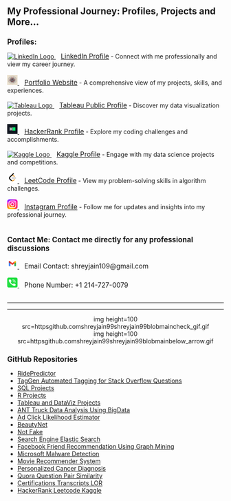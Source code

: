 <!DOCTYPE html>
<html lang='en'>
<head>
    <meta charset='UTF-8'>
    <meta name='viewport' content='width=device-width, initial-scale=1.0'>
</head>
<body>

<h1 style="font-size: 1.5em;">My Professional Journey: Profiles, Projects and More...</h1>

<h2 style="font-size: 1.2em;">Profiles:</h2>
<div>
    <a href='https://www.linkedin.com/in/shreyjain99/' target='_blank'>
        <img src='https://github.com/shreyjain99/shreyjain99/blob/main/linkedin%20logo%20v2.ico' alt='LinkedIn Logo' width='24' height='23'>
    </a> &nbsp;&nbsp; <a href='https://www.linkedin.com/in/shreyjain99/' target='_blank' style="font-size: 1.1em;">LinkedIn Profile</a> - Connect with me professionally and view my career journey.<br><br>
    
 <a href='#' target='_blank'>
        <img src='https://github.com/shreyjain99/shreyjain99/blob/main/portfolio%20logo.png' alt='Portfolio Logo' width='24' height='23'>
    </a> &nbsp;&nbsp; <a href='#' target='_blank' style="font-size: 1.1em;">Portfolio Website</a> - A comprehensive view of my projects, skills, and experiences.<br><br>
    
 <a href='https://public.tableau.com/app/profile/shrey.jain6858/vizzes' target='_blank'>
        <img src='https://github.com/shreyjain99/shreyjain99/blob/main/tableau%20logo%20v2.ico' alt='Tableau Logo' width='24' height='23'>
    </a> &nbsp;&nbsp; <a href='https://public.tableau.com/app/profile/shrey.jain6858/vizzes' target='_blank' style="font-size: 1.1em;">Tableau Public Profile</a> - Discover my data visualization projects.<br><br>
    
  <a href='https://www.hackerrank.com/profile/shreyjain99' target='_blank'>
        <img src='https://github.com/shreyjain99/shreyjain99/blob/main/hackerrank%20logo.png' alt='HackerRank Logo' width='24' height='23'>
    </a> &nbsp;&nbsp; <a href='https://www.hackerrank.com/profile/shreyjain99' target='_blank' style="font-size: 1.1em;">HackerRank Profile</a> - Explore my coding challenges and accomplishments.<br><br>
    
 <a href='https://www.kaggle.com/shreyjain99' target='_blank'>
        <img src='https://github.com/shreyjain99/shreyjain99/blob/main/kaggle%20logov2.ico' alt='Kaggle Logo' width='24' height='23'>
    </a> &nbsp;&nbsp; <a href='https://www.kaggle.com/shreyjain99' target='_blank' style="font-size: 1.1em;">Kaggle Profile</a> - Engage with my data science projects and competitions.<br><br>
    
 <a href='https://leetcode.com/u/shreyjain99/' target='_blank'>
        <img src='https://github.com/shreyjain99/shreyjain99/blob/main/LeetCode-logo.png' alt='LeetCode Logo' width='24' height='23'>
    </a> &nbsp;&nbsp; <a href='https://leetcode.com/u/shreyjain99/' target='_blank' style="font-size: 1.1em;">LeetCode Profile</a> - View my problem-solving skills in algorithm challenges.<br><br>
    
 <a href='https://www.instagram.com/plate.and.plane/' target='_blank'>
        <img src='https://github.com/shreyjain99/shreyjain99/blob/main/insta%20logo%20v2.png' alt='Instagram Logo' width='24' height='23'>
    </a> &nbsp;&nbsp; <a href='https://www.instagram.com/plate.and.plane/' target='_blank' style="font-size: 1.1em;">Instagram Profile</a> - Follow me for updates and insights into my professional journey.<br><br>
</div>

<h2 style="font-size: 1.2em;">Contact Me: Contact me directly for any professional discussions</h2>
<div>
    <a href="mailto:shreyjain109@gmail.com">
        <img src='https://github.com/shreyjain99/shreyjain99/blob/main/gmail-logo.svg' alt='Email Logo' width='24' height='23'>
    </a> &nbsp;&nbsp; <span style="font-size: 1.1em;">Email Contact: shreyjain109@gmail.com</span><br><br>
    
<a href="tel:+12147270079">
        <img src='https://github.com/shreyjain99/shreyjain99/blob/main/phone-logo.svg' alt='Phone Logo' width='24' height='23'>
    </a> &nbsp;&nbsp; <span style="font-size: 1.1em;">Phone Number: +1 214-727-0079</span><br><br>
</div>

<hr>
<hr>

<div align=center>
  img height=100 src=httpsgithub.comshreyjain99shreyjain99blobmaincheck_gif.gif
</div>

<div align=center>
  img height=100 src=httpsgithub.comshreyjain99shreyjain99blobmainbelow_arrow.gif
</div>


<h2 style="font-size: 1.2em;">GitHub Repositories</h2>
<ul>
    <li><a href="https://github.com/shreyjain99/RidePredictor">RidePredictor</a></li>
    <li><a href="https://github.com/shreyjain99/TagGen-Automated-Tagging-for-Stack-Overflow-Questions">TagGen Automated Tagging for Stack Overflow Questions</a></li>
    <li><a href="https://github.com/shreyjain99/SQL-Projects">SQL Projects</a></li>
    <li><a href="https://github.com/shreyjain99/R-Projects">R Projects</a></li>
    <li><a href="https://github.com/shreyjain99/Tableau-and-DataViz-Projects">Tableau and DataViz Projects</a></li>
    <li><a href="https://github.com/shreyjain99/ANT-Truck-Data-Analysis-Using-BigData">ANT Truck Data Analysis Using BigData</a></li>
    <li><a href="https://github.com/shreyjain99/Ad-Click-Likelihood-Estimator">Ad Click Likelihood Estimator</a></li>
    <li><a href="https://github.com/shreyjain99/BeautyNet">BeautyNet</a></li>
    <li><a href="https://github.com/shreyjain99/Not-Fake">Not Fake</a></li>
    <li><a href="https://github.com/shreyjain99/Search-Engine-Elastic-Search">Search Engine Elastic Search</a></li>
    <li><a href="https://github.com/shreyjain99/Facebook-Friend-Recommendation-Using-Graph-Mining">Facebook Friend Recommendation Using Graph Mining</a></li>
    <li><a href="https://github.com/shreyjain99/Microsoft-Malware-Detection">Microsoft Malware Detection</a></li>
    <li><a href="https://github.com/shreyjain99/Movie-Recommender-System">Movie Recommender System</a></li>
    <li><a href="https://github.com/shreyjain99/Personalized-Cancer-Diagnosis">Personalized Cancer Diagnosis</a></li>
    <li><a href="https://github.com/shreyjain99/Quora-Question-Pair-Similarity">Quora Question Pair Similarity</a></li>
    <li><a href="https://github.com/shreyjain99/Certifications-Transcripts-LOR">Certifications Transcripts LOR</a></li>
    <li><a href="https://github.com/shreyjain99/HackerRank-Leetcode-Kaggle">HackerRank Leetcode Kaggle</a></li>
</ul>

</body>
</html>
